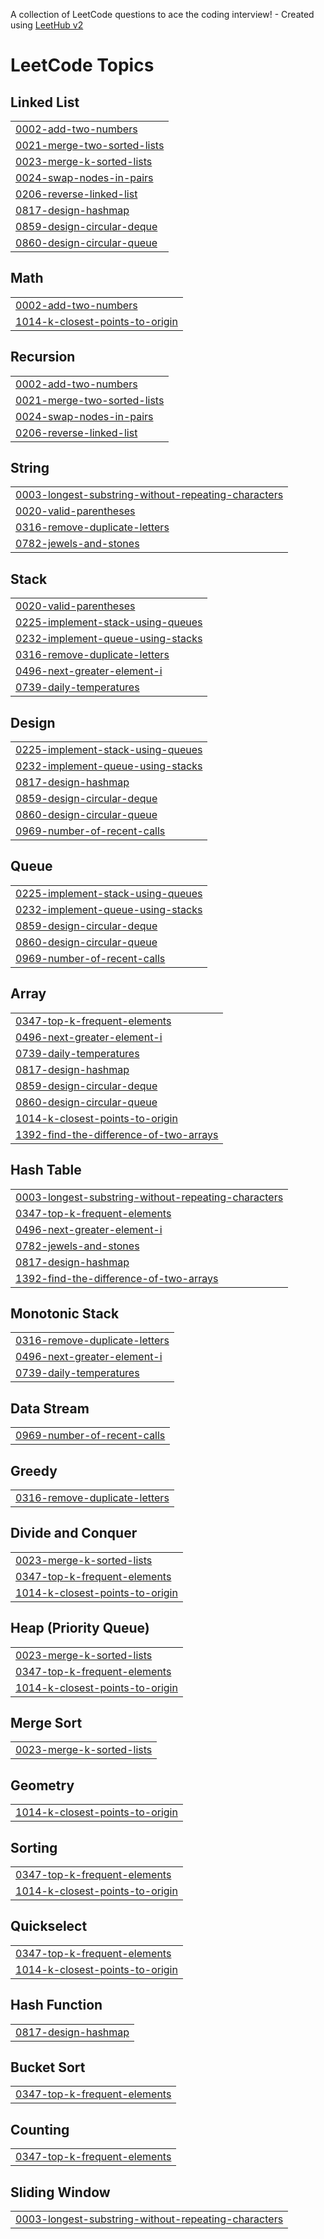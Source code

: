 A collection of LeetCode questions to ace the coding interview! - Created using [LeetHub v2](https://github.com/arunbhardwaj/LeetHub-2.0)
<!---LeetCode Topics Start-->
# LeetCode Topics
## Linked List
|  |
| ------- |
| [0002-add-two-numbers](https://github.com/rosieisor/LeetCode/tree/master/0002-add-two-numbers) |
| [0021-merge-two-sorted-lists](https://github.com/rosieisor/LeetCode/tree/master/0021-merge-two-sorted-lists) |
| [0023-merge-k-sorted-lists](https://github.com/rosieisor/LeetCode/tree/master/0023-merge-k-sorted-lists) |
| [0024-swap-nodes-in-pairs](https://github.com/rosieisor/LeetCode/tree/master/0024-swap-nodes-in-pairs) |
| [0206-reverse-linked-list](https://github.com/rosieisor/LeetCode/tree/master/0206-reverse-linked-list) |
| [0817-design-hashmap](https://github.com/rosieisor/LeetCode/tree/master/0817-design-hashmap) |
| [0859-design-circular-deque](https://github.com/rosieisor/LeetCode/tree/master/0859-design-circular-deque) |
| [0860-design-circular-queue](https://github.com/rosieisor/LeetCode/tree/master/0860-design-circular-queue) |
## Math
|  |
| ------- |
| [0002-add-two-numbers](https://github.com/rosieisor/LeetCode/tree/master/0002-add-two-numbers) |
| [1014-k-closest-points-to-origin](https://github.com/rosieisor/LeetCode/tree/master/1014-k-closest-points-to-origin) |
## Recursion
|  |
| ------- |
| [0002-add-two-numbers](https://github.com/rosieisor/LeetCode/tree/master/0002-add-two-numbers) |
| [0021-merge-two-sorted-lists](https://github.com/rosieisor/LeetCode/tree/master/0021-merge-two-sorted-lists) |
| [0024-swap-nodes-in-pairs](https://github.com/rosieisor/LeetCode/tree/master/0024-swap-nodes-in-pairs) |
| [0206-reverse-linked-list](https://github.com/rosieisor/LeetCode/tree/master/0206-reverse-linked-list) |
## String
|  |
| ------- |
| [0003-longest-substring-without-repeating-characters](https://github.com/rosieisor/LeetCode/tree/master/0003-longest-substring-without-repeating-characters) |
| [0020-valid-parentheses](https://github.com/rosieisor/LeetCode/tree/master/0020-valid-parentheses) |
| [0316-remove-duplicate-letters](https://github.com/rosieisor/LeetCode/tree/master/0316-remove-duplicate-letters) |
| [0782-jewels-and-stones](https://github.com/rosieisor/LeetCode/tree/master/0782-jewels-and-stones) |
## Stack
|  |
| ------- |
| [0020-valid-parentheses](https://github.com/rosieisor/LeetCode/tree/master/0020-valid-parentheses) |
| [0225-implement-stack-using-queues](https://github.com/rosieisor/LeetCode/tree/master/0225-implement-stack-using-queues) |
| [0232-implement-queue-using-stacks](https://github.com/rosieisor/LeetCode/tree/master/0232-implement-queue-using-stacks) |
| [0316-remove-duplicate-letters](https://github.com/rosieisor/LeetCode/tree/master/0316-remove-duplicate-letters) |
| [0496-next-greater-element-i](https://github.com/rosieisor/LeetCode/tree/master/0496-next-greater-element-i) |
| [0739-daily-temperatures](https://github.com/rosieisor/LeetCode/tree/master/0739-daily-temperatures) |
## Design
|  |
| ------- |
| [0225-implement-stack-using-queues](https://github.com/rosieisor/LeetCode/tree/master/0225-implement-stack-using-queues) |
| [0232-implement-queue-using-stacks](https://github.com/rosieisor/LeetCode/tree/master/0232-implement-queue-using-stacks) |
| [0817-design-hashmap](https://github.com/rosieisor/LeetCode/tree/master/0817-design-hashmap) |
| [0859-design-circular-deque](https://github.com/rosieisor/LeetCode/tree/master/0859-design-circular-deque) |
| [0860-design-circular-queue](https://github.com/rosieisor/LeetCode/tree/master/0860-design-circular-queue) |
| [0969-number-of-recent-calls](https://github.com/rosieisor/LeetCode/tree/master/0969-number-of-recent-calls) |
## Queue
|  |
| ------- |
| [0225-implement-stack-using-queues](https://github.com/rosieisor/LeetCode/tree/master/0225-implement-stack-using-queues) |
| [0232-implement-queue-using-stacks](https://github.com/rosieisor/LeetCode/tree/master/0232-implement-queue-using-stacks) |
| [0859-design-circular-deque](https://github.com/rosieisor/LeetCode/tree/master/0859-design-circular-deque) |
| [0860-design-circular-queue](https://github.com/rosieisor/LeetCode/tree/master/0860-design-circular-queue) |
| [0969-number-of-recent-calls](https://github.com/rosieisor/LeetCode/tree/master/0969-number-of-recent-calls) |
## Array
|  |
| ------- |
| [0347-top-k-frequent-elements](https://github.com/rosieisor/LeetCode/tree/master/0347-top-k-frequent-elements) |
| [0496-next-greater-element-i](https://github.com/rosieisor/LeetCode/tree/master/0496-next-greater-element-i) |
| [0739-daily-temperatures](https://github.com/rosieisor/LeetCode/tree/master/0739-daily-temperatures) |
| [0817-design-hashmap](https://github.com/rosieisor/LeetCode/tree/master/0817-design-hashmap) |
| [0859-design-circular-deque](https://github.com/rosieisor/LeetCode/tree/master/0859-design-circular-deque) |
| [0860-design-circular-queue](https://github.com/rosieisor/LeetCode/tree/master/0860-design-circular-queue) |
| [1014-k-closest-points-to-origin](https://github.com/rosieisor/LeetCode/tree/master/1014-k-closest-points-to-origin) |
| [1392-find-the-difference-of-two-arrays](https://github.com/rosieisor/LeetCode/tree/master/1392-find-the-difference-of-two-arrays) |
## Hash Table
|  |
| ------- |
| [0003-longest-substring-without-repeating-characters](https://github.com/rosieisor/LeetCode/tree/master/0003-longest-substring-without-repeating-characters) |
| [0347-top-k-frequent-elements](https://github.com/rosieisor/LeetCode/tree/master/0347-top-k-frequent-elements) |
| [0496-next-greater-element-i](https://github.com/rosieisor/LeetCode/tree/master/0496-next-greater-element-i) |
| [0782-jewels-and-stones](https://github.com/rosieisor/LeetCode/tree/master/0782-jewels-and-stones) |
| [0817-design-hashmap](https://github.com/rosieisor/LeetCode/tree/master/0817-design-hashmap) |
| [1392-find-the-difference-of-two-arrays](https://github.com/rosieisor/LeetCode/tree/master/1392-find-the-difference-of-two-arrays) |
## Monotonic Stack
|  |
| ------- |
| [0316-remove-duplicate-letters](https://github.com/rosieisor/LeetCode/tree/master/0316-remove-duplicate-letters) |
| [0496-next-greater-element-i](https://github.com/rosieisor/LeetCode/tree/master/0496-next-greater-element-i) |
| [0739-daily-temperatures](https://github.com/rosieisor/LeetCode/tree/master/0739-daily-temperatures) |
## Data Stream
|  |
| ------- |
| [0969-number-of-recent-calls](https://github.com/rosieisor/LeetCode/tree/master/0969-number-of-recent-calls) |
## Greedy
|  |
| ------- |
| [0316-remove-duplicate-letters](https://github.com/rosieisor/LeetCode/tree/master/0316-remove-duplicate-letters) |
## Divide and Conquer
|  |
| ------- |
| [0023-merge-k-sorted-lists](https://github.com/rosieisor/LeetCode/tree/master/0023-merge-k-sorted-lists) |
| [0347-top-k-frequent-elements](https://github.com/rosieisor/LeetCode/tree/master/0347-top-k-frequent-elements) |
| [1014-k-closest-points-to-origin](https://github.com/rosieisor/LeetCode/tree/master/1014-k-closest-points-to-origin) |
## Heap (Priority Queue)
|  |
| ------- |
| [0023-merge-k-sorted-lists](https://github.com/rosieisor/LeetCode/tree/master/0023-merge-k-sorted-lists) |
| [0347-top-k-frequent-elements](https://github.com/rosieisor/LeetCode/tree/master/0347-top-k-frequent-elements) |
| [1014-k-closest-points-to-origin](https://github.com/rosieisor/LeetCode/tree/master/1014-k-closest-points-to-origin) |
## Merge Sort
|  |
| ------- |
| [0023-merge-k-sorted-lists](https://github.com/rosieisor/LeetCode/tree/master/0023-merge-k-sorted-lists) |
## Geometry
|  |
| ------- |
| [1014-k-closest-points-to-origin](https://github.com/rosieisor/LeetCode/tree/master/1014-k-closest-points-to-origin) |
## Sorting
|  |
| ------- |
| [0347-top-k-frequent-elements](https://github.com/rosieisor/LeetCode/tree/master/0347-top-k-frequent-elements) |
| [1014-k-closest-points-to-origin](https://github.com/rosieisor/LeetCode/tree/master/1014-k-closest-points-to-origin) |
## Quickselect
|  |
| ------- |
| [0347-top-k-frequent-elements](https://github.com/rosieisor/LeetCode/tree/master/0347-top-k-frequent-elements) |
| [1014-k-closest-points-to-origin](https://github.com/rosieisor/LeetCode/tree/master/1014-k-closest-points-to-origin) |
## Hash Function
|  |
| ------- |
| [0817-design-hashmap](https://github.com/rosieisor/LeetCode/tree/master/0817-design-hashmap) |
## Bucket Sort
|  |
| ------- |
| [0347-top-k-frequent-elements](https://github.com/rosieisor/LeetCode/tree/master/0347-top-k-frequent-elements) |
## Counting
|  |
| ------- |
| [0347-top-k-frequent-elements](https://github.com/rosieisor/LeetCode/tree/master/0347-top-k-frequent-elements) |
## Sliding Window
|  |
| ------- |
| [0003-longest-substring-without-repeating-characters](https://github.com/rosieisor/LeetCode/tree/master/0003-longest-substring-without-repeating-characters) |
<!---LeetCode Topics End-->